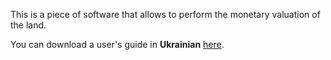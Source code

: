 This is a piece of software that allows to perform the monetary valuation of the land.

You can download a user's guide in **Ukrainian** [here](http://land-cost.googlecode.com/svn/trunk/%20land-cost/LandCost.Help/LandCost%20User's%20Guide.1.0.6.pdf).